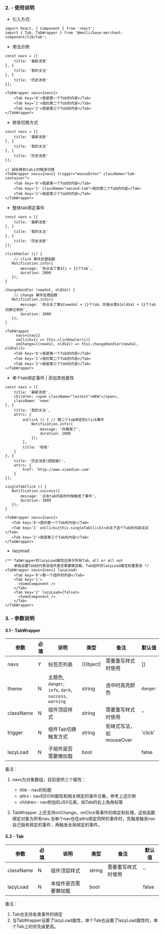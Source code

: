 ### 2. - 使用说明
* 引入方式:

```
import React, { Component } from 'react';
import { Tab, TabWrapper } from '@meili/base-merchant-component/lib/tab';
```

* 用法示例

```
const navs = [{
    title: '最新消息'
}, {
    title: '我的关注'
}, {
    title: '历史消息'
}];

<TabWrapper navs={navs}>
    <Tab key='0'>我是第一个Tab的内容</Tab>
    <Tab key='1'>我的第二个Tab的内容</Tab>
    <Tab key='2'>我是第三个Tab的内容</Tab>
</TabWrapper>
```

* 修改切换方式

```
const navs = [{
    title: '最新消息'
}, {
    title: '我的关注'
}, {
    title: '历史消息'
}];

// 鼠标移到tab上时触发切换
<TabWrapper navs={navs} trigger="mouseEnter" className="tab-container">
    <Tab key='0'>我是第一个Tab的内容</Tab>
    <Tab key='1' className="second-tab">我的第二个Tab的内容</Tab>
    <Tab key='2'>我是第三个Tab的内容</Tab>
</TabWrapper>
```

* 整体tab绑定事件

```
const navs = [{
    title: '最新消息'
}, {
    title: '我的关注'
}, {
    title: '历史消息'
}];

clickHanler (i) {
	// click 事件处理函数
   Notification.info({
       message: `你点击了第${i + 1}个tab`,
       duration: 2000
   });
}

changeHandler (newVal, oldVal) {
	// change 事件处理函数
   Notification.info({
       message: `你点击了第${newVal + 1}个tab，你是从第${oldVal + 1}个tab切换过来的`,
       duration: 2000
   });
}

<TabWrapper
	 navs={nav1}
	 onClick={i => this.clickHanler(i)}
	 onChange={(newVal, oldVal) => this.changeHandler(newVal, oldVal)}>
    <Tab key='0'>我是第一个Tab的内容</Tab>
    <Tab key='1'>我的第二个Tab的内容</Tab>
    <Tab key='2'>我是第三个Tab的内容</Tab>
</TabWrapper>
```

* 单个tab绑定事件 | 添加其他属性

```
const navs = [{
    title: '最新消息',
    children: <span className="lastest">NEW!</span>,
    className: 'news'
}, {
    title: '我的关注',
    attrs: {
        onClick () { // 第二个tab绑定的click事件
            Notification.info({
                message: '你摸我了',
                duration: 2000
            });
        },
        title: '哈哈'
    }
}, {
    title: '历史消息(超链接)',
    attrs: {
        href: 'http://www.xiaodian.com'
    }
}];

singleTabClick () {
   Notification.success({
       message: '点击tab内容的时候触发了事件',
       duration: 3000
   });
}

<TabWrapper navs={navs}>
   <Tab key='0'>我的第一个Tab的内容</Tab>
   <Tab key='1' onClick={this.singleTabClick}>点击下这个Tab的内容试试</Tab>
   <Tab key='2'>我是第三个Tab的内容</Tab>
</TabWrapper>
```

* lazyload

```
/** TabWrapper的lazyLoad属性应用于所有Tab，all or all not
	单独设置Tab则代表该组件是否需要懒加载，Tab组件的lazyLoad属性权重更高 */
<TabWrapper navs={navs} lazyLoad>
    <Tab key='0'>第一个组件的内容</Tab>
    <Tab key='1'>
   	  <SomeComponent />
    </Tab>
    <Tab key='2' lazyLoad={false}>
   	  <SomeComponent />
    </Tab>
</TabWrapper>
```

### 3. - 参数说明
#### 3.1 - TabWrapper
| 参数        |  必填        |说明           | 类型         |  备注       |   默认值      |
| ------------ |------------ | ------------- | ------------ | ------------  |------------  |
| navs |  Y  | 标签页列表  | [Object] | 需要重写样式时使用 | [] |
| theme |  N  | 主题色, `danger`, `info`, `dark`, `success`, `warning`  | string | 选中时高亮颜色 | `danger` |
| className |  N  | 组件顶层样式  | string | 需要重写样式时使用 | '' |
| trigger |  N  | 组件Tab切换触发方式  | string | 驼峰式写法，如mouseOver | 'click' |
| lazyLoad |  N  | 子组件是否需要懒加载  | bool |  | false |


备注：

1. navs为对象数组，目前提供三个属性：
	* title - nav的标题
	* attrs - nav的DOM属性和相关绑定的事件合集，参考上述示例
	* children - nav附加的JSX元素，如Tab的右上角角标等

2. TabWrapper 上还支持onChange，onClick等事件的绑定和处理，这些函数绑定对象为所有nav.当单个nav也在attrs绑定同样的事件时，先触发触发nav自己独有绑定的事件，再触发全局绑定的事件。

#### 3.2 - Tab
| 参数        |  必填        |说明           | 类型         |  备注       |   默认值      |
| ------------ |------------ | ------------- | ------------ | ------------  |------------  |
| className |  N  | 组件顶层样式  | string | 需要重写样式时使用 | '' |
| lazyLoad |  N  | 本组件是否需要懒加载  | bool |  | false |


备注：

1. Tab也支持各类事件的绑定
2. 当TabWrapper设置了lazyLoad属性，单个Tab也设置了lazyLoad属性时，单个Tab上的优先级更高。




